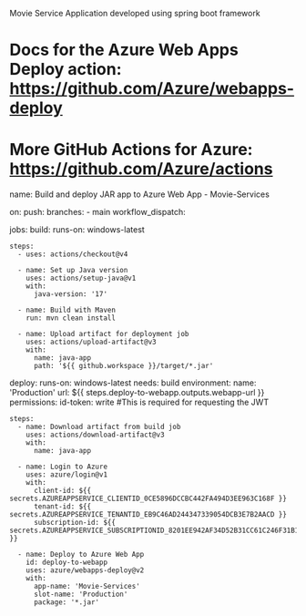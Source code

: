 Movie Service Application developed using spring boot framework
# Docs for the Azure Web Apps Deploy action: https://github.com/Azure/webapps-deploy
# More GitHub Actions for Azure: https://github.com/Azure/actions

name: Build and deploy JAR app to Azure Web App - Movie-Services

on:
  push:
    branches:
      - main
  workflow_dispatch:

jobs:
  build:
    runs-on: windows-latest

    steps:
      - uses: actions/checkout@v4

      - name: Set up Java version
        uses: actions/setup-java@v1
        with:
          java-version: '17'

      - name: Build with Maven
        run: mvn clean install

      - name: Upload artifact for deployment job
        uses: actions/upload-artifact@v3
        with:
          name: java-app
          path: '${{ github.workspace }}/target/*.jar'

  deploy:
    runs-on: windows-latest
    needs: build
    environment:
      name: 'Production'
      url: ${{ steps.deploy-to-webapp.outputs.webapp-url }}
    permissions:
      id-token: write #This is required for requesting the JWT

    steps:
      - name: Download artifact from build job
        uses: actions/download-artifact@v3
        with:
          name: java-app
      
      - name: Login to Azure
        uses: azure/login@v1
        with:
          client-id: ${{ secrets.AZUREAPPSERVICE_CLIENTID_0CE5896DCCBC442FA494D3EE963C168F }}
          tenant-id: ${{ secrets.AZUREAPPSERVICE_TENANTID_EB9C46AD244347339054DCB3E7B2AACD }}
          subscription-id: ${{ secrets.AZUREAPPSERVICE_SUBSCRIPTIONID_8201EE942AF34D52B31CC61C246F31B1 }}

      - name: Deploy to Azure Web App
        id: deploy-to-webapp
        uses: azure/webapps-deploy@v2
        with:
          app-name: 'Movie-Services'
          slot-name: 'Production'
          package: '*.jar'
          
